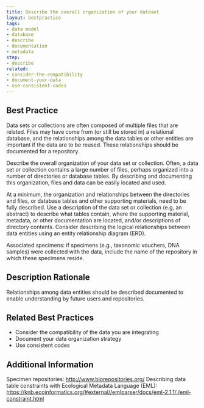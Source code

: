 ```yaml
---
title: Describe the overall organization of your dataset
layout: bestpractice
tags:
- data model
- database
- describe
- documentation
- metadata
step:
- describe
related:
- consider-the-compatibility
- document-your-data
- use-consistent-codes
---
```


## Best Practice
Data sets or collections are often composed of multiple files that are related. Files may have come from (or still be stored in) a relational database, and the relationships among the data tables or other entities are important if the data are to be reused. These relationships should be documented for a repository.

Describe the overall organization of your data set or collection. Often, a data set or collection contains a large number of files, perhaps organized into a number of directories or database tables. By describing and documenting this organization, files and data can be easily located and used.

At a minimum, the organization and relationships between the directories and files, or database tables and other supporting materials, need to be fully described. Use a description of the data set or collection (e.g, an abstract) to describe what tables contain, where the supporting material, metadata, or other documentation are located, and/or descriptions of directory contents. Consider describing the logical relationships between data entities using an entity relationship diagram (ERD).

Associated specimens: if specimens (e.g., taxonomic vouchers, DNA samples) were collected with the data, include the name of the repository in which these specimens reside.

## Description Rationale
Relationships among data entities should be described documented to enable understanding by future users and repositories.

## Related Best Practices
- Consider the compatibility of the data you are integrating
- Document your data organization strategy
- Use consistent codes

## Additional Information
Specimen repositories: http://www.biorepositories.org/
Describing data table constraints with Ecological Metadata Language (EML): https://knb.ecoinformatics.org/#external//emlparser/docs/eml-2.1.1/./eml-constraint.html
